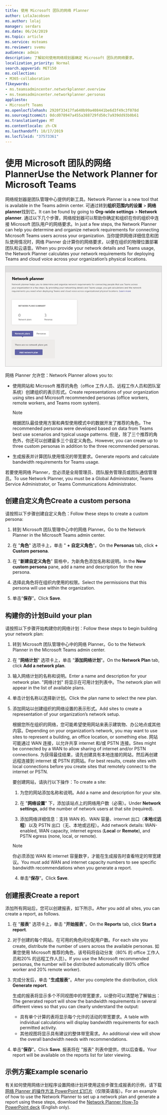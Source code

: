```yaml
---
title: 使用 Microsoft 团队的网络 Planner
author: LolaJacobsen
ms.author: lolaj
manager: serdars
ms.date: 06/24/2019
ms.topic: article
ms.service: msteams
ms.reviewer: svemu
audience: admin
description: 了解如何使用网络规划器确定 Microsoft 团队的网络要求。
localization_priority: Normal
search.appverid: MET150
ms.collection:
- M365-collaboration
f1keywords:
- ms.teamsadmincenter.networkplanner.overview
- ms.teamsadmincenter.networkplanner.personas
appliesto:
- Microsoft Teams
ms.openlocfilehash: 2920f33417fa640b99a408441be6d3f49c3f078d
ms.sourcegitcommit: 0dcd078947a455a388729fd50c7a939dd93b0b61
ms.translationtype: MT
ms.contentlocale: zh-CN
ms.lasthandoff: 10/17/2019
ms.locfileid: "37573361"
---
```

# <a name="use-the-network-planner-for-microsoft-teams"></a><span data-ttu-id="485ca-103">使用 Microsoft 团队的网络 Planner</span><span class="sxs-lookup"><span data-stu-id="485ca-103">Use the Network Planner for Microsoft Teams</span></span>

<span data-ttu-id="485ca-104">网络规划器是团队管理中心提供的新工具。</span><span class="sxs-lookup"><span data-stu-id="485ca-104">Network Planner is a new tool that is available in the Teams admin center.</span></span> <span data-ttu-id="485ca-105">可通过转到**组织范围内的设置** > **网络 planner**找到它。</span><span class="sxs-lookup"><span data-stu-id="485ca-105">It can be found by going to **Org-wide settings** > **Network planner**.</span></span> <span data-ttu-id="485ca-106">通过以下几个步骤，网络规划器可以帮助你确定和组织在你的组织中连接 Microsoft 团队用户的网络要求。</span><span class="sxs-lookup"><span data-stu-id="485ca-106">In just a few steps, the Network Planner can help you determine and organize network requirements for connecting Microsoft Teams users across your organization.</span></span> <span data-ttu-id="485ca-107">当你提供网络详细信息和团队使用情况时，网络 Planner 会计算你的网络要求，以便在组织的物理位置部署团队和云语音。</span><span class="sxs-lookup"><span data-stu-id="485ca-107">When you provide your network details and Teams usage, the Network Planner calculates your network requirements for deploying Teams and cloud voice across your organization’s physical locations.</span></span>

![网络 Planner 的屏幕截图](media/network-planner.png)

<span data-ttu-id="485ca-109">网络 Planner 允许您：</span><span class="sxs-lookup"><span data-stu-id="485ca-109">Network Planner allows you to:</span></span>

- <span data-ttu-id="485ca-110">使用网站和 Microsoft 推荐的角色（office 工作人员、远程工作人员和团队室系统）创建组织的表示形式。</span><span class="sxs-lookup"><span data-stu-id="485ca-110">Create representations of your organization using sites and Microsoft recommended personas (office workers, remote workers, and Teams room system).</span></span>

    > [!NOTE]
    > <span data-ttu-id="485ca-111">根据团队最佳使用方案和典型使用模式中的数据开发了推荐的角色。</span><span class="sxs-lookup"><span data-stu-id="485ca-111">The recommended personas were developed based on data from Teams best use scenarios and typical usage patterns.</span></span> <span data-ttu-id="485ca-112">但是，除了三个推荐的角色外，你还可以创建最多三个自定义角色。</span><span class="sxs-lookup"><span data-stu-id="485ca-112">However, you can create up to three custom personas in addition to the three recommended personas.</span></span>

- <span data-ttu-id="485ca-113">生成报表并计算团队使用情况的带宽要求。</span><span class="sxs-lookup"><span data-stu-id="485ca-113">Generate reports and calculate bandwidth requirements for Teams usage.</span></span>

<span data-ttu-id="485ca-114">若要使用网络 Planner，您必须是全局管理员、团队服务管理员或团队通信管理员。</span><span class="sxs-lookup"><span data-stu-id="485ca-114">To use Network Planner, you must be a Global Administrator, Teams Service Administrator, or Teams Communications Administrator.</span></span>

## <a name="create-a-custom-persona"></a><span data-ttu-id="485ca-115">创建自定义角色</span><span class="sxs-lookup"><span data-stu-id="485ca-115">Create a custom persona</span></span>

<span data-ttu-id="485ca-116">请按照以下步骤创建自定义角色：</span><span class="sxs-lookup"><span data-stu-id="485ca-116">Follow these steps to create a custom persona:</span></span>

1. <span data-ttu-id="485ca-117">转到 Microsoft 团队管理中心中的网络 Planner。</span><span class="sxs-lookup"><span data-stu-id="485ca-117">Go to the Network Planner in the Microsoft Teams admin center.</span></span>

2. <span data-ttu-id="485ca-118">在 "**角色**" 选项卡上，单击 " **+ 自定义角色**"。</span><span class="sxs-lookup"><span data-stu-id="485ca-118">On the **Personas** tab, click **+ Custom persona**.</span></span> 

3. <span data-ttu-id="485ca-119">在 "**新建自定义角色**" 窗格中，为新角色添加名称和说明。</span><span class="sxs-lookup"><span data-stu-id="485ca-119">In the **New custom persona** pane, add a name and description for the new persona.</span></span>

4. <span data-ttu-id="485ca-120">选择此角色将在组织内使用的权限。</span><span class="sxs-lookup"><span data-stu-id="485ca-120">Select the permissions that this persona will use within the organization.</span></span>

5. <span data-ttu-id="485ca-121">单击“**保存**”。</span><span class="sxs-lookup"><span data-stu-id="485ca-121">Click **Save**.</span></span>

## <a name="build-your-plan"></a><span data-ttu-id="485ca-122">构建你的计划</span><span class="sxs-lookup"><span data-stu-id="485ca-122">Build your plan</span></span>

<span data-ttu-id="485ca-123">请按照以下步骤开始构建你的网络计划：</span><span class="sxs-lookup"><span data-stu-id="485ca-123">Follow these steps to begin building your network plan:</span></span>

1. <span data-ttu-id="485ca-124">转到 Microsoft 团队管理中心中的网络 Planner。</span><span class="sxs-lookup"><span data-stu-id="485ca-124">Go to the Network Planner in the Microsoft Teams admin center.</span></span>

2. <span data-ttu-id="485ca-125">在 "**网络计划**" 选项卡上，单击 "**添加网络计划**"。</span><span class="sxs-lookup"><span data-stu-id="485ca-125">On the **Network Plan** tab, click **Add a network plan**.</span></span>

3. <span data-ttu-id="485ca-126">输入网络计划的名称和说明。</span><span class="sxs-lookup"><span data-stu-id="485ca-126">Enter a name and description for your network plan.</span></span> <span data-ttu-id="485ca-127">"网络计划" 将显示在可用计划列表中。</span><span class="sxs-lookup"><span data-stu-id="485ca-127">The network plan will appear in the list of available plans.</span></span>

4. <span data-ttu-id="485ca-128">单击计划名称以选择新计划。</span><span class="sxs-lookup"><span data-stu-id="485ca-128">Click the plan name to select the new plan.</span></span>

5. <span data-ttu-id="485ca-129">添加网站以创建组织的网络设置的表示形式。</span><span class="sxs-lookup"><span data-stu-id="485ca-129">Add sites to create a representation of your organization’s network setup.</span></span>

    <span data-ttu-id="485ca-130">根据您所在组织的网络，您可能希望使用网站来表示建筑物、办公地点或其他内容。</span><span class="sxs-lookup"><span data-stu-id="485ca-130">Depending on your organization’s network, you may want to use sites to represent a building, an office location, or something else.</span></span> <span data-ttu-id="485ca-131">网站可能通过 WAN 连接，以允许共享 internet 和/或 PSTN 连接。</span><span class="sxs-lookup"><span data-stu-id="485ca-131">Sites might be connected by a WAN to allow sharing of internet and/or PSTN connections.</span></span> <span data-ttu-id="485ca-132">为获得最佳结果，请先创建具有本地连接的网站，然后再创建远程连接到 internet 或 PSTN 的网站。</span><span class="sxs-lookup"><span data-stu-id="485ca-132">For best results, create sites with local connections before you create sites that remotely connect to the internet or PSTN.</span></span>

    <span data-ttu-id="485ca-133">要创建网站，请执行以下操作：</span><span class="sxs-lookup"><span data-stu-id="485ca-133">To create a site:</span></span>

    1. <span data-ttu-id="485ca-134">为您的网站添加名称和说明。</span><span class="sxs-lookup"><span data-stu-id="485ca-134">Add a name and description for your site.</span></span>

    2. <span data-ttu-id="485ca-135">在 "**网络设置**" 下，添加该站点上的网络用户数（必需）。</span><span class="sxs-lookup"><span data-stu-id="485ca-135">Under **Network settings**, add the number of network users at that site (required).</span></span>

    3. <span data-ttu-id="485ca-136">添加网络详细信息：支持 WAN 的、WAN 容量、internet 出口（**本地**或**远程**）以及 PSTN 出口（无、本地或远程）。</span><span class="sxs-lookup"><span data-stu-id="485ca-136">Add network details: WAN-enabled, WAN capacity, internet egress (**Local** or **Remote**), and PSTN egress (none, local, or remote).</span></span>

      > [!NOTE]
      > <span data-ttu-id="485ca-137">你必须添加 WAN 和 internet 容量数字，才能在生成报告时查看特定的带宽建议。</span><span class="sxs-lookup"><span data-stu-id="485ca-137">You must add WAN and internet capacity numbers to see specific bandwidth recommendations when you generate a report.</span></span>

    4. <span data-ttu-id="485ca-138">单击“**保存**”。</span><span class="sxs-lookup"><span data-stu-id="485ca-138">Click **Save**.</span></span>

## <a name="create-a-report"></a><span data-ttu-id="485ca-139">创建报表</span><span class="sxs-lookup"><span data-stu-id="485ca-139">Create a report</span></span>

<span data-ttu-id="485ca-140">添加所有网站后，您可以创建报表，如下所示。</span><span class="sxs-lookup"><span data-stu-id="485ca-140">After you add all sites, you can create a report, as follows.</span></span>

1. <span data-ttu-id="485ca-141">在 "**报表**" 选项卡上，单击 "**开始报表**"。</span><span class="sxs-lookup"><span data-stu-id="485ca-141">On the **Reports** tab, click **Start a report**.</span></span>

2. <span data-ttu-id="485ca-142">对于创建的每个网站，在可用的角色间分配用户数。</span><span class="sxs-lookup"><span data-stu-id="485ca-142">For each site you create, distribute the number of users across the available personas.</span></span> <span data-ttu-id="485ca-143">如果您使用 Microsoft 推荐的角色，该号码将自动分发（80% 的 office 工作人员和20% 的远程工作人员）。</span><span class="sxs-lookup"><span data-stu-id="485ca-143">If you use the Microsoft recommended personas, the number will be distributed automatically (80% office worker and 20% remote worker).</span></span>

3. <span data-ttu-id="485ca-144">完成分发后，单击 "**生成报表**"。</span><span class="sxs-lookup"><span data-stu-id="485ca-144">After you complete the distribution, click **Generate report**.</span></span>

    <span data-ttu-id="485ca-145">生成的报表将显示多个不同视图中的带宽要求，以便你可以清楚地了解输出：</span><span class="sxs-lookup"><span data-stu-id="485ca-145">The generated report will show the bandwidth requirements in several different views so that you can clearly understand the output:</span></span>
    - <span data-ttu-id="485ca-146">具有单个计算的表将显示每个允许的活动的带宽要求。</span><span class="sxs-lookup"><span data-stu-id="485ca-146">A table with individual calculations will display bandwidth requirements for each permitted activity.</span></span>
    - <span data-ttu-id="485ca-147">其他视图将显示具有建议的整体带宽需求。</span><span class="sxs-lookup"><span data-stu-id="485ca-147">An additional view will show the overall bandwidth needs with recommendations.</span></span>

4. <span data-ttu-id="485ca-148">单击“**保存**”。</span><span class="sxs-lookup"><span data-stu-id="485ca-148">Click **Save**.</span></span> <span data-ttu-id="485ca-149">报表将在 "报表" 列表中提供，供以后查看。</span><span class="sxs-lookup"><span data-stu-id="485ca-149">Your report will be available on the reports list for later viewing.</span></span>

## <a name="example-scenario"></a><span data-ttu-id="485ca-150">示例方案</span><span class="sxs-lookup"><span data-stu-id="485ca-150">Example scenario</span></span>

<span data-ttu-id="485ca-151">有关如何使用网络计划程序设置网络计划并使用这些步骤生成报表的示例，请下载[网络 Planner 的操作方法 PowerPoint 幻灯片](https://github.com/MicrosoftDocs/OfficeDocs-SkypeForBusiness/blob/live/Teams/downloads/network-planner-how-to.pptx?raw=true)（仅限英语版）。</span><span class="sxs-lookup"><span data-stu-id="485ca-151">For an example of how to use the Network Planner to set up a network plan and generate a report using these steps, download the [Network Planner How-To PowerPoint deck](https://github.com/MicrosoftDocs/OfficeDocs-SkypeForBusiness/blob/live/Teams/downloads/network-planner-how-to.pptx?raw=true) (English only).</span></span>
